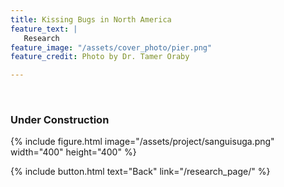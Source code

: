 ```yaml
---
title: Kissing Bugs in North America
feature_text: |
   Research
feature_image: "/assets/cover_photo/pier.png"
feature_credit: Photo by Dr. Tamer Oraby

---
```

<br>

### Under Construction

{% include figure.html image="/assets/project/sanguisuga.png"  width="400" height="400" %}


{% include button.html text="Back" link="/research_page/" %}
